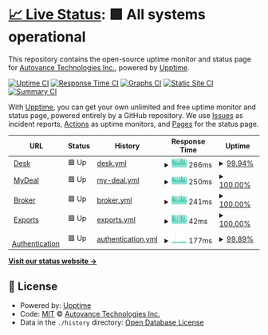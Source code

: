 # [📈 Live Status](https://status.autovance.com): <!--live status--> **🟩 All systems operational**

This repository contains the open-source uptime monitor and status page for [Autovance Technologies Inc.](https://status.autovance.com), powered by [Upptime](https://github.com/upptime/upptime).

[![Uptime CI](https://github.com/koj-co/upptime/workflows/Uptime%20CI/badge.svg)](https://github.com/koj-co/upptime/actions?query=workflow%3A%22Uptime+CI%22)
[![Response Time CI](https://github.com/koj-co/upptime/workflows/Response%20Time%20CI/badge.svg)](https://github.com/koj-co/upptime/actions?query=workflow%3A%22Response+Time+CI%22)
[![Graphs CI](https://github.com/koj-co/upptime/workflows/Graphs%20CI/badge.svg)](https://github.com/koj-co/upptime/actions?query=workflow%3A%22Graphs+CI%22)
[![Static Site CI](https://github.com/koj-co/upptime/workflows/Static%20Site%20CI/badge.svg)](https://github.com/koj-co/upptime/actions?query=workflow%3A%22Static+Site+CI%22)
[![Summary CI](https://github.com/koj-co/upptime/workflows/Summary%20CI/badge.svg)](https://github.com/koj-co/upptime/actions?query=workflow%3A%22Summary+CI%22)

With [Upptime](https://upptime.js.org), you can get your own unlimited and free uptime monitor and status page, powered entirely by a GitHub repository. We use [Issues](https://github.com/autovance/uptime/issues) as incident reports, [Actions](https://github.com/autovance/uptime/actions) as uptime monitors, and [Pages](https://status.autovance.com) for the status page.

<!--start: status pages-->
<!-- This summary is generated by Upptime (https://github.com/upptime/upptime) -->
<!-- Do not edit this manually, your changes will be overwritten -->
<!-- prettier-ignore -->
| URL | Status | History | Response Time | Uptime |
| --- | ------ | ------- | ------------- | ------ |
| <img alt="" src="https://icons.duckduckgo.com/ip3/skywalker.autovance.com.ico" height="13"> [Desk](https://skywalker.autovance.com/health) | 🟩 Up | [desk.yml](https://github.com/QuorumDMS/av-uptime/commits/HEAD/history/desk.yml) | <details><summary><img alt="Response time graph" src="./graphs/desk/response-time-week.png" height="20"> 266ms</summary><br><a href="https://status.autovance.com/history/desk"><img alt="Response time 241" src="https://img.shields.io/endpoint?url=https%3A%2F%2Fraw.githubusercontent.com%2FQuorumDMS%2Fav-uptime%2FHEAD%2Fapi%2Fdesk%2Fresponse-time.json"></a><br><a href="https://status.autovance.com/history/desk"><img alt="24-hour response time 278" src="https://img.shields.io/endpoint?url=https%3A%2F%2Fraw.githubusercontent.com%2FQuorumDMS%2Fav-uptime%2FHEAD%2Fapi%2Fdesk%2Fresponse-time-day.json"></a><br><a href="https://status.autovance.com/history/desk"><img alt="7-day response time 266" src="https://img.shields.io/endpoint?url=https%3A%2F%2Fraw.githubusercontent.com%2FQuorumDMS%2Fav-uptime%2FHEAD%2Fapi%2Fdesk%2Fresponse-time-week.json"></a><br><a href="https://status.autovance.com/history/desk"><img alt="30-day response time 245" src="https://img.shields.io/endpoint?url=https%3A%2F%2Fraw.githubusercontent.com%2FQuorumDMS%2Fav-uptime%2FHEAD%2Fapi%2Fdesk%2Fresponse-time-month.json"></a><br><a href="https://status.autovance.com/history/desk"><img alt="1-year response time 240" src="https://img.shields.io/endpoint?url=https%3A%2F%2Fraw.githubusercontent.com%2FQuorumDMS%2Fav-uptime%2FHEAD%2Fapi%2Fdesk%2Fresponse-time-year.json"></a></details> | <details><summary><a href="https://status.autovance.com/history/desk">99.94%</a></summary><a href="https://status.autovance.com/history/desk"><img alt="All-time uptime 99.92%" src="https://img.shields.io/endpoint?url=https%3A%2F%2Fraw.githubusercontent.com%2FQuorumDMS%2Fav-uptime%2FHEAD%2Fapi%2Fdesk%2Fuptime.json"></a><br><a href="https://status.autovance.com/history/desk"><img alt="24-hour uptime 100.00%" src="https://img.shields.io/endpoint?url=https%3A%2F%2Fraw.githubusercontent.com%2FQuorumDMS%2Fav-uptime%2FHEAD%2Fapi%2Fdesk%2Fuptime-day.json"></a><br><a href="https://status.autovance.com/history/desk"><img alt="7-day uptime 99.94%" src="https://img.shields.io/endpoint?url=https%3A%2F%2Fraw.githubusercontent.com%2FQuorumDMS%2Fav-uptime%2FHEAD%2Fapi%2Fdesk%2Fuptime-week.json"></a><br><a href="https://status.autovance.com/history/desk"><img alt="30-day uptime 99.99%" src="https://img.shields.io/endpoint?url=https%3A%2F%2Fraw.githubusercontent.com%2FQuorumDMS%2Fav-uptime%2FHEAD%2Fapi%2Fdesk%2Fuptime-month.json"></a><br><a href="https://status.autovance.com/history/desk"><img alt="1-year uptime 99.97%" src="https://img.shields.io/endpoint?url=https%3A%2F%2Fraw.githubusercontent.com%2FQuorumDMS%2Fav-uptime%2FHEAD%2Fapi%2Fdesk%2Fuptime-year.json"></a></details>
| <img alt="" src="https://icons.duckduckgo.com/ip3/services.autovance.com.ico" height="13"> [MyDeal](https://services.autovance.com/public/health) | 🟩 Up | [my-deal.yml](https://github.com/QuorumDMS/av-uptime/commits/HEAD/history/my-deal.yml) | <details><summary><img alt="Response time graph" src="./graphs/my-deal/response-time-week.png" height="20"> 250ms</summary><br><a href="https://status.autovance.com/history/my-deal"><img alt="Response time 236" src="https://img.shields.io/endpoint?url=https%3A%2F%2Fraw.githubusercontent.com%2FQuorumDMS%2Fav-uptime%2FHEAD%2Fapi%2Fmy-deal%2Fresponse-time.json"></a><br><a href="https://status.autovance.com/history/my-deal"><img alt="24-hour response time 268" src="https://img.shields.io/endpoint?url=https%3A%2F%2Fraw.githubusercontent.com%2FQuorumDMS%2Fav-uptime%2FHEAD%2Fapi%2Fmy-deal%2Fresponse-time-day.json"></a><br><a href="https://status.autovance.com/history/my-deal"><img alt="7-day response time 250" src="https://img.shields.io/endpoint?url=https%3A%2F%2Fraw.githubusercontent.com%2FQuorumDMS%2Fav-uptime%2FHEAD%2Fapi%2Fmy-deal%2Fresponse-time-week.json"></a><br><a href="https://status.autovance.com/history/my-deal"><img alt="30-day response time 237" src="https://img.shields.io/endpoint?url=https%3A%2F%2Fraw.githubusercontent.com%2FQuorumDMS%2Fav-uptime%2FHEAD%2Fapi%2Fmy-deal%2Fresponse-time-month.json"></a><br><a href="https://status.autovance.com/history/my-deal"><img alt="1-year response time 235" src="https://img.shields.io/endpoint?url=https%3A%2F%2Fraw.githubusercontent.com%2FQuorumDMS%2Fav-uptime%2FHEAD%2Fapi%2Fmy-deal%2Fresponse-time-year.json"></a></details> | <details><summary><a href="https://status.autovance.com/history/my-deal">100.00%</a></summary><a href="https://status.autovance.com/history/my-deal"><img alt="All-time uptime 99.95%" src="https://img.shields.io/endpoint?url=https%3A%2F%2Fraw.githubusercontent.com%2FQuorumDMS%2Fav-uptime%2FHEAD%2Fapi%2Fmy-deal%2Fuptime.json"></a><br><a href="https://status.autovance.com/history/my-deal"><img alt="24-hour uptime 100.00%" src="https://img.shields.io/endpoint?url=https%3A%2F%2Fraw.githubusercontent.com%2FQuorumDMS%2Fav-uptime%2FHEAD%2Fapi%2Fmy-deal%2Fuptime-day.json"></a><br><a href="https://status.autovance.com/history/my-deal"><img alt="7-day uptime 100.00%" src="https://img.shields.io/endpoint?url=https%3A%2F%2Fraw.githubusercontent.com%2FQuorumDMS%2Fav-uptime%2FHEAD%2Fapi%2Fmy-deal%2Fuptime-week.json"></a><br><a href="https://status.autovance.com/history/my-deal"><img alt="30-day uptime 100.00%" src="https://img.shields.io/endpoint?url=https%3A%2F%2Fraw.githubusercontent.com%2FQuorumDMS%2Fav-uptime%2FHEAD%2Fapi%2Fmy-deal%2Fuptime-month.json"></a><br><a href="https://status.autovance.com/history/my-deal"><img alt="1-year uptime 100.00%" src="https://img.shields.io/endpoint?url=https%3A%2F%2Fraw.githubusercontent.com%2FQuorumDMS%2Fav-uptime%2FHEAD%2Fapi%2Fmy-deal%2Fuptime-year.json"></a></details>
| <img alt="" src="https://icons.duckduckgo.com/ip3/broker.autovance.com.ico" height="13"> [Broker](https://broker.autovance.com/health) | 🟩 Up | [broker.yml](https://github.com/QuorumDMS/av-uptime/commits/HEAD/history/broker.yml) | <details><summary><img alt="Response time graph" src="./graphs/broker/response-time-week.png" height="20"> 241ms</summary><br><a href="https://status.autovance.com/history/broker"><img alt="Response time 230" src="https://img.shields.io/endpoint?url=https%3A%2F%2Fraw.githubusercontent.com%2FQuorumDMS%2Fav-uptime%2FHEAD%2Fapi%2Fbroker%2Fresponse-time.json"></a><br><a href="https://status.autovance.com/history/broker"><img alt="24-hour response time 268" src="https://img.shields.io/endpoint?url=https%3A%2F%2Fraw.githubusercontent.com%2FQuorumDMS%2Fav-uptime%2FHEAD%2Fapi%2Fbroker%2Fresponse-time-day.json"></a><br><a href="https://status.autovance.com/history/broker"><img alt="7-day response time 241" src="https://img.shields.io/endpoint?url=https%3A%2F%2Fraw.githubusercontent.com%2FQuorumDMS%2Fav-uptime%2FHEAD%2Fapi%2Fbroker%2Fresponse-time-week.json"></a><br><a href="https://status.autovance.com/history/broker"><img alt="30-day response time 230" src="https://img.shields.io/endpoint?url=https%3A%2F%2Fraw.githubusercontent.com%2FQuorumDMS%2Fav-uptime%2FHEAD%2Fapi%2Fbroker%2Fresponse-time-month.json"></a><br><a href="https://status.autovance.com/history/broker"><img alt="1-year response time 230" src="https://img.shields.io/endpoint?url=https%3A%2F%2Fraw.githubusercontent.com%2FQuorumDMS%2Fav-uptime%2FHEAD%2Fapi%2Fbroker%2Fresponse-time-year.json"></a></details> | <details><summary><a href="https://status.autovance.com/history/broker">100.00%</a></summary><a href="https://status.autovance.com/history/broker"><img alt="All-time uptime 99.90%" src="https://img.shields.io/endpoint?url=https%3A%2F%2Fraw.githubusercontent.com%2FQuorumDMS%2Fav-uptime%2FHEAD%2Fapi%2Fbroker%2Fuptime.json"></a><br><a href="https://status.autovance.com/history/broker"><img alt="24-hour uptime 100.00%" src="https://img.shields.io/endpoint?url=https%3A%2F%2Fraw.githubusercontent.com%2FQuorumDMS%2Fav-uptime%2FHEAD%2Fapi%2Fbroker%2Fuptime-day.json"></a><br><a href="https://status.autovance.com/history/broker"><img alt="7-day uptime 100.00%" src="https://img.shields.io/endpoint?url=https%3A%2F%2Fraw.githubusercontent.com%2FQuorumDMS%2Fav-uptime%2FHEAD%2Fapi%2Fbroker%2Fuptime-week.json"></a><br><a href="https://status.autovance.com/history/broker"><img alt="30-day uptime 100.00%" src="https://img.shields.io/endpoint?url=https%3A%2F%2Fraw.githubusercontent.com%2FQuorumDMS%2Fav-uptime%2FHEAD%2Fapi%2Fbroker%2Fuptime-month.json"></a><br><a href="https://status.autovance.com/history/broker"><img alt="1-year uptime 100.00%" src="https://img.shields.io/endpoint?url=https%3A%2F%2Fraw.githubusercontent.com%2FQuorumDMS%2Fav-uptime%2FHEAD%2Fapi%2Fbroker%2Fuptime-year.json"></a></details>
| <img alt="" src="https://icons.duckduckgo.com/ip3/services.autovance.com.ico" height="13"> [Exports](https://services.autovance.com/exports/health) | 🟩 Up | [exports.yml](https://github.com/QuorumDMS/av-uptime/commits/HEAD/history/exports.yml) | <details><summary><img alt="Response time graph" src="./graphs/exports/response-time-week.png" height="20"> 42ms</summary><br><a href="https://status.autovance.com/history/exports"><img alt="Response time 55" src="https://img.shields.io/endpoint?url=https%3A%2F%2Fraw.githubusercontent.com%2FQuorumDMS%2Fav-uptime%2FHEAD%2Fapi%2Fexports%2Fresponse-time.json"></a><br><a href="https://status.autovance.com/history/exports"><img alt="24-hour response time 47" src="https://img.shields.io/endpoint?url=https%3A%2F%2Fraw.githubusercontent.com%2FQuorumDMS%2Fav-uptime%2FHEAD%2Fapi%2Fexports%2Fresponse-time-day.json"></a><br><a href="https://status.autovance.com/history/exports"><img alt="7-day response time 42" src="https://img.shields.io/endpoint?url=https%3A%2F%2Fraw.githubusercontent.com%2FQuorumDMS%2Fav-uptime%2FHEAD%2Fapi%2Fexports%2Fresponse-time-week.json"></a><br><a href="https://status.autovance.com/history/exports"><img alt="30-day response time 42" src="https://img.shields.io/endpoint?url=https%3A%2F%2Fraw.githubusercontent.com%2FQuorumDMS%2Fav-uptime%2FHEAD%2Fapi%2Fexports%2Fresponse-time-month.json"></a><br><a href="https://status.autovance.com/history/exports"><img alt="1-year response time 55" src="https://img.shields.io/endpoint?url=https%3A%2F%2Fraw.githubusercontent.com%2FQuorumDMS%2Fav-uptime%2FHEAD%2Fapi%2Fexports%2Fresponse-time-year.json"></a></details> | <details><summary><a href="https://status.autovance.com/history/exports">100.00%</a></summary><a href="https://status.autovance.com/history/exports"><img alt="All-time uptime 99.86%" src="https://img.shields.io/endpoint?url=https%3A%2F%2Fraw.githubusercontent.com%2FQuorumDMS%2Fav-uptime%2FHEAD%2Fapi%2Fexports%2Fuptime.json"></a><br><a href="https://status.autovance.com/history/exports"><img alt="24-hour uptime 100.00%" src="https://img.shields.io/endpoint?url=https%3A%2F%2Fraw.githubusercontent.com%2FQuorumDMS%2Fav-uptime%2FHEAD%2Fapi%2Fexports%2Fuptime-day.json"></a><br><a href="https://status.autovance.com/history/exports"><img alt="7-day uptime 100.00%" src="https://img.shields.io/endpoint?url=https%3A%2F%2Fraw.githubusercontent.com%2FQuorumDMS%2Fav-uptime%2FHEAD%2Fapi%2Fexports%2Fuptime-week.json"></a><br><a href="https://status.autovance.com/history/exports"><img alt="30-day uptime 100.00%" src="https://img.shields.io/endpoint?url=https%3A%2F%2Fraw.githubusercontent.com%2FQuorumDMS%2Fav-uptime%2FHEAD%2Fapi%2Fexports%2Fuptime-month.json"></a><br><a href="https://status.autovance.com/history/exports"><img alt="1-year uptime 99.84%" src="https://img.shields.io/endpoint?url=https%3A%2F%2Fraw.githubusercontent.com%2FQuorumDMS%2Fav-uptime%2FHEAD%2Fapi%2Fexports%2Fuptime-year.json"></a></details>
| <img alt="" src="https://icons.duckduckgo.com/ip3/skywalker.autovance.com.ico" height="13"> [Authentication](https://skywalker.autovance.com/login) | 🟩 Up | [authentication.yml](https://github.com/QuorumDMS/av-uptime/commits/HEAD/history/authentication.yml) | <details><summary><img alt="Response time graph" src="./graphs/authentication/response-time-week.png" height="20"> 177ms</summary><br><a href="https://status.autovance.com/history/authentication"><img alt="Response time 187" src="https://img.shields.io/endpoint?url=https%3A%2F%2Fraw.githubusercontent.com%2FQuorumDMS%2Fav-uptime%2FHEAD%2Fapi%2Fauthentication%2Fresponse-time.json"></a><br><a href="https://status.autovance.com/history/authentication"><img alt="24-hour response time 178" src="https://img.shields.io/endpoint?url=https%3A%2F%2Fraw.githubusercontent.com%2FQuorumDMS%2Fav-uptime%2FHEAD%2Fapi%2Fauthentication%2Fresponse-time-day.json"></a><br><a href="https://status.autovance.com/history/authentication"><img alt="7-day response time 177" src="https://img.shields.io/endpoint?url=https%3A%2F%2Fraw.githubusercontent.com%2FQuorumDMS%2Fav-uptime%2FHEAD%2Fapi%2Fauthentication%2Fresponse-time-week.json"></a><br><a href="https://status.autovance.com/history/authentication"><img alt="30-day response time 170" src="https://img.shields.io/endpoint?url=https%3A%2F%2Fraw.githubusercontent.com%2FQuorumDMS%2Fav-uptime%2FHEAD%2Fapi%2Fauthentication%2Fresponse-time-month.json"></a><br><a href="https://status.autovance.com/history/authentication"><img alt="1-year response time 187" src="https://img.shields.io/endpoint?url=https%3A%2F%2Fraw.githubusercontent.com%2FQuorumDMS%2Fav-uptime%2FHEAD%2Fapi%2Fauthentication%2Fresponse-time-year.json"></a></details> | <details><summary><a href="https://status.autovance.com/history/authentication">99.89%</a></summary><a href="https://status.autovance.com/history/authentication"><img alt="All-time uptime 99.83%" src="https://img.shields.io/endpoint?url=https%3A%2F%2Fraw.githubusercontent.com%2FQuorumDMS%2Fav-uptime%2FHEAD%2Fapi%2Fauthentication%2Fuptime.json"></a><br><a href="https://status.autovance.com/history/authentication"><img alt="24-hour uptime 100.00%" src="https://img.shields.io/endpoint?url=https%3A%2F%2Fraw.githubusercontent.com%2FQuorumDMS%2Fav-uptime%2FHEAD%2Fapi%2Fauthentication%2Fuptime-day.json"></a><br><a href="https://status.autovance.com/history/authentication"><img alt="7-day uptime 99.89%" src="https://img.shields.io/endpoint?url=https%3A%2F%2Fraw.githubusercontent.com%2FQuorumDMS%2Fav-uptime%2FHEAD%2Fapi%2Fauthentication%2Fuptime-week.json"></a><br><a href="https://status.autovance.com/history/authentication"><img alt="30-day uptime 99.96%" src="https://img.shields.io/endpoint?url=https%3A%2F%2Fraw.githubusercontent.com%2FQuorumDMS%2Fav-uptime%2FHEAD%2Fapi%2Fauthentication%2Fuptime-month.json"></a><br><a href="https://status.autovance.com/history/authentication"><img alt="1-year uptime 99.69%" src="https://img.shields.io/endpoint?url=https%3A%2F%2Fraw.githubusercontent.com%2FQuorumDMS%2Fav-uptime%2FHEAD%2Fapi%2Fauthentication%2Fuptime-year.json"></a></details>

<!--end: status pages-->

[**Visit our status website →**](https://status.autovance.com)

## 📄 License

- Powered by: [Upptime](https://github.com/upptime/upptime)
- Code: [MIT](./LICENSE) © [Autovance Technologies Inc.](https://status.autovance.com)
- Data in the `./history` directory: [Open Database License](https://opendatacommons.org/licenses/odbl/1-0/)

